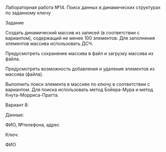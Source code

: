 Лабораторная работа №14. Поиск данных в динамических структурах по заданному ключу

Задание

Создать динамический массив из записей (в соответствии с вариантом), содержащий не менее 100 элементов. Для заполнения элементов массива использовать ДСЧ.

Предусмотреть сохранение массива в файл и загрузку массива из файла.

Предусмотреть возможность добавления и удаления элементов из массива (файла).

Выполнить поиск элемента в массиве по ключу в соответствии с вариантом. Для поиска использовать метод Бойера-Мура и метод Кнута-Морриса-Пратта.

Вариант 8:

Данные:

ФИО, №телефона, адрес

Ключ:

ФИО
